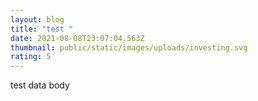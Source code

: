 ```yaml
---
layout: blog
title: "test "
date: 2021-08-08T23:07:04.563Z
thumbnail: public/static/images/uploads/investing.svg
rating: 5
---
```

test data body